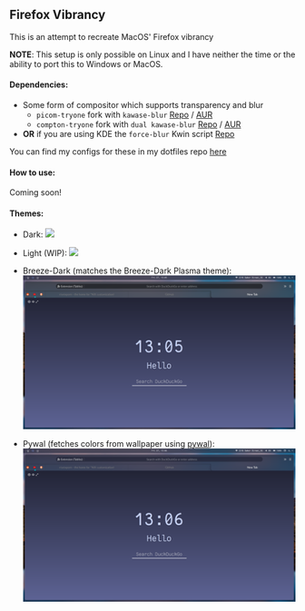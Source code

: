 ## Firefox Vibrancy

This is an attempt to recreate MacOS' Firefox vibrancy

**NOTE**: This setup is only possible on Linux and I have neither the time or the ability to port this to Windows or MacOS.

#### Dependencies:
- Some form of compositor which supports transparency and blur
  -  `picom-tryone` fork with `kawase-blur` [Repo](https://github.com/tryone144/compton) / [AUR](https://aur.archlinux.org/packages/compton-tryone-git/)
  -  `compton-tryone` fork with `dual kawase-blur` [Repo](https://github.com/tryone144/compton/tree/feature/dual_kawase) / [AUR](https://aur.archlinux.org/packages/picom-tryone-git/)
- **OR** if you are using KDE the `force-blur` Kwin script [Repo](https://github.com/esjeon/kwin-forceblur)

You can find my configs for these in my dotfiles repo [here](https://github.com/CaptainEureka/dotfiles)

#### How to use:
Coming soon!


#### Themes:
- Dark:
![](assets/screenshots/2704-ff-dark-theme.png)

- Light (WIP):
![](assets/screenshots/2704-ff-light-theme.png)

- Breeze-Dark (matches the Breeze-Dark Plasma theme):
![](assets/screenshots/2704-ff-breeze-dark-theme.png)

- Pywal (fetches colors from wallpaper using [pywal](https://github.com/dylanaraps/pywal)):
![](assets/screenshots/2704-ff-pywal-theme.png)

